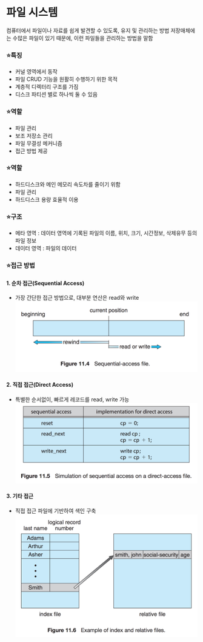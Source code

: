 # 파일 시스템

컴퓨터에서 파일이나 자료를 쉽게 발견할 수 있도록, 유지 및 관리하는 방법
저장매체에는 수많은 파일이 있기 때문에, 이런 파일들을 관리하는 방법을 말함

### ⭐특징
- 커널 영역에서 동작
- 파일 CRUD 기능을 원활히 수행하기 위한 목적
- 계층적 디렉터리 구조를 가짐
- 디스크 파티션 별로 하나씩 둘 수 있음

### ⭐역할
- 파일 관리
- 보조 저장소 관리
- 파일 무결성 메커니즘
- 접근 방법 제공

### ⭐역할
- 하드디스크와 메인 메모리 속도차를 줄이기 위함
- 파일 관리
- 하드디스크 용량 효율적 이용

### ⭐구조
- 메타 영역 : 데이터 영역에 기록된 파일의 이름, 위치, 크기, 시간정보, 삭제유무 등의 파일 정보
- 데이터 영역 : 파일의 데이터

### ⭐접근 방법
#### 1. 순차 접근(Sequential Access)
- 가장 간단한 접근 방법으로, 대부분 연산은 read와 write
![STACK](../OperatingSystem/filesystem01.png)

#### 2. 직접 접근(Direct Access)
- 특별한 순서없이, 빠르게 레코드를 read, write 가능
![STACK](../OperatingSystem/filesystem02.png)

#### 3. 기타 접근
- 직접 접근 파일에 기반하여 색인 구축
![STACK](../OperatingSystem/filesystem03.png)
